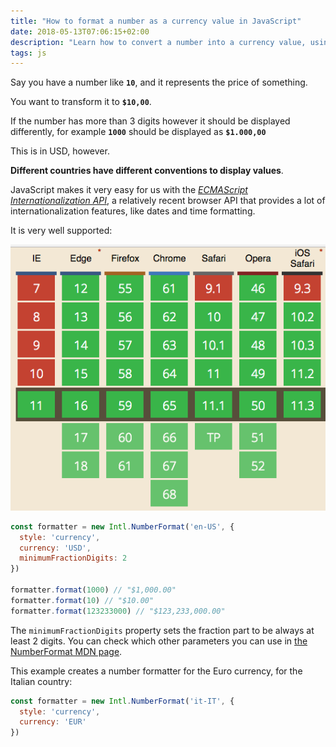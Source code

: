 ```yaml
---
title: "How to format a number as a currency value in JavaScript"
date: 2018-05-13T07:06:15+02:00
description: "Learn how to convert a number into a currency value, using the JavaScript Internationalization API"
tags: js
---
```


Say you have a number like **`10`**, and it represents the price of something.

You want to transform it to **`$10,00`**.

If the number has more than 3 digits however it should be displayed differently, for example **`1000`** should be displayed as **`$1.000,00`**

This is in USD, however.

**Different countries have different conventions to display values**.

JavaScript makes it very easy for us with the [_ECMAScript Internationalization API_](https://hacks.mozilla.org/2014/12/introducing-the-javascript-internationalization-api/), a relatively recent browser API that provides a lot of internationalization features, like dates and time formatting.

It is very well supported:

![Browser support for the internationalization API](caniuse.png)

```js
const formatter = new Intl.NumberFormat('en-US', {
  style: 'currency',
  currency: 'USD',
  minimumFractionDigits: 2
})

formatter.format(1000) // "$1,000.00"
formatter.format(10) // "$10.00"
formatter.format(123233000) // "$123,233,000.00"
```

The `minimumFractionDigits` property sets the fraction part to be always at least 2 digits. You can check which other parameters you can use in [the NumberFormat MDN page](https://developer.mozilla.org/en-US/docs/Web/JavaScript/Reference/Global_Objects/NumberFormat).

This example creates a number formatter for the Euro currency, for the Italian country:

```js
const formatter = new Intl.NumberFormat('it-IT', {
  style: 'currency',
  currency: 'EUR'
})
```
